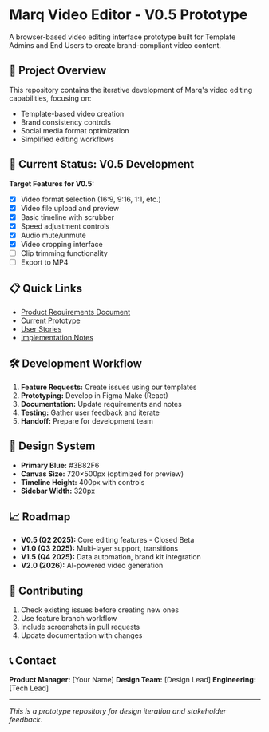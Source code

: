 # Marq Video Editor - V0.5 Prototype

A browser-based video editing interface prototype built for Template Admins and End Users to create brand-compliant video content.

## 🎯 Project Overview

This repository contains the iterative development of Marq's video editing capabilities, focusing on:
- Template-based video creation
- Brand consistency controls
- Social media format optimization
- Simplified editing workflows

## 🚀 Current Status: V0.5 Development

**Target Features for V0.5:**
- [x] Video format selection (16:9, 9:16, 1:1, etc.)
- [x] Video file upload and preview
- [x] Basic timeline with scrubber
- [x] Speed adjustment controls
- [x] Audio mute/unmute
- [x] Video cropping interface
- [ ] Clip trimming functionality
- [ ] Export to MP4

## 📋 Quick Links

- [Product Requirements Document](./requirements/prd-v0.5.md)
- [Current Prototype](./prototypes/current/)
- [User Stories](./requirements/user-stories.md)
- [Implementation Notes](./docs/implementation-notes.md)

## 🛠 Development Workflow

1. **Feature Requests:** Create issues using our templates
2. **Prototyping:** Develop in Figma Make (React)
3. **Documentation:** Update requirements and notes
4. **Testing:** Gather user feedback and iterate
5. **Handoff:** Prepare for development team

## 🎨 Design System

- **Primary Blue:** #3B82F6
- **Canvas Size:** 720×500px (optimized for preview)
- **Timeline Height:** 400px with controls
- **Sidebar Width:** 320px

## 📈 Roadmap

- **V0.5 (Q2 2025):** Core editing features - Closed Beta
- **V1.0 (Q3 2025):** Multi-layer support, transitions
- **V1.5 (Q4 2025):** Data automation, brand kit integration
- **V2.0 (2026):** AI-powered video generation

## 🤝 Contributing

1. Check existing issues before creating new ones
2. Use feature branch workflow
3. Include screenshots in pull requests
4. Update documentation with changes

## 📞 Contact

**Product Manager:** [Your Name]
**Design Team:** [Design Lead]
**Engineering:** [Tech Lead]

---

*This is a prototype repository for design iteration and stakeholder feedback.*
